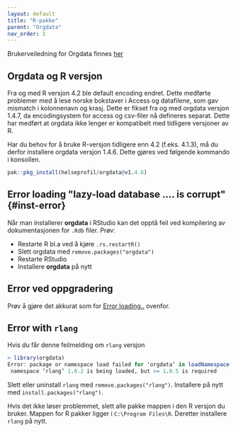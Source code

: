 ```yaml
---
layout: default
title: "R-pakke"
parent: "Orgdata"
nav_order: 1  
---
```


Brukerveiledning for Orgdata finnes [her](https://helseprofil.github.io/orgdata/)

## Orgdata og R versjon

Fra og med R versjon 4.2 ble default encoding endret. Dette medførte problemer med å lese norske bokstaver i Access og datafilene, som gav mismatch i kolonnenavn og krasj. Dette er fikset fra og med orgdata versjon 1.4.7, da encodingsystem for access og csv-filer nå defineres separat. Dette har medført at orgdata ikke lenger er kompatibelt med tidligere versjoner av R. 

Har du behov for å bruke R-versjon tidligere enn 4.2 (f.eks. 4.1.3), må du derfor installere orgdata versjon 1.4.6. Dette gjøres ved følgende kommando i konsollen.

```r
pak::pkg_install(helseprofil/orgdata@v1.4.6)
```

## Error loading "lazy-load database .... is corrupt" {#inst-error}

Når man installerer **orgdata** i RStudio kan det opptå feil ved kompilering av dokumentasjonen for `.Rdb` filer. Prøv:
- Restarte R bl.a ved å kjøre `.rs.restartR()`
- Slett orgdata med `remove.packages("orgdata")`
- Restarte RStudio
- Installere **orgdata** på nytt

## Error ved oppgradering

Prøv å gjøre det akkurat som for [Error loading..](#inst-error) ovenfor.


## Error with `rlang`

Hvis du får denne feilmelding om `rlang` versjon

```r
> library(orgdata)
Error: package or namespace load failed for ‘orgdata’ in loadNamespace(i, c(lib.loc, .libPaths()), versionCheck = vI[[i]]):
 namespace ‘rlang’ 1.0.2 is being loaded, but >= 1.0.5 is required
```

Slett eller uninstall `rlang` med `remove.packages("rlang")`.
Installere på nytt med `install.packages("rlang")`.

Hvis det ikke løser problemmet, slett alle pakke mappen i den R versjon du bruker. Mappen for R pakker ligger i `C:\Program Files\R`. Deretter installere `rlang` på nytt.
